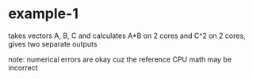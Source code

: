 # example-1

takes vectors A, B, C and calculates A*B on 2 cores and C^2 on 2 cores, gives two separate outputs


note: numerical errors are okay cuz the reference CPU math may be incorrect
